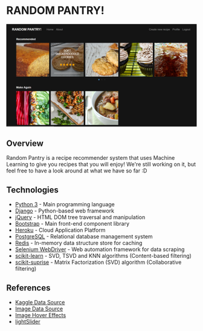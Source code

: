 # RANDOM PANTRY!

![Landing-Page](./Landing-Page.png)

## Overview
Random Pantry is a recipe recommender system that uses Machine Learning to give you recipes that you will enjoy! We're still working on it, but feel free to have a look around at what we have so far :D


## Technologies
* [Python 3](https://www.python.org) - Main programming language
* [Django](https://www.djangoproject.com/) - Python-based web framework
* [jQuery](https://jquery.com/) - HTML DOM tree traversal and manipulation
* [Bootstrap](https://getbootstrap.com/) - Main front-end component library
* [Heroku](https://www.heroku.com/) - Cloud Application Platform
* [PostgreSQL](https://devcenter.heroku.com/categories/heroku-postgres) - Relational database management system
* [Redis](https://devcenter.heroku.com/articles/heroku-redis) - In-memory data structure store for caching
* [Selenium WebDriver](https://selenium.dev/documentation/en/webdriver/) - Web automation framework for data scraping
* [scikit-learn](https://scikit-learn.org) - SVD, TSVD and KNN algorithms (Content-based filtering) 
* [scikit-suprise](http://surpriselib.com/) - Matrix Factorization (SVD) algorithm (Collaborative filtering)


## References
* [Kaggle Data Source](https://www.kaggle.com/shuyangli94/food-com-recipes-and-user-interactions)
* [Image Data Source](https://www.food.com/)
* [Image Hover Effects](https://miketricking.github.io/bootstrap-image-hover/)
* [lightSlider](http://sachinchoolur.github.io/lightslider/index.html)
